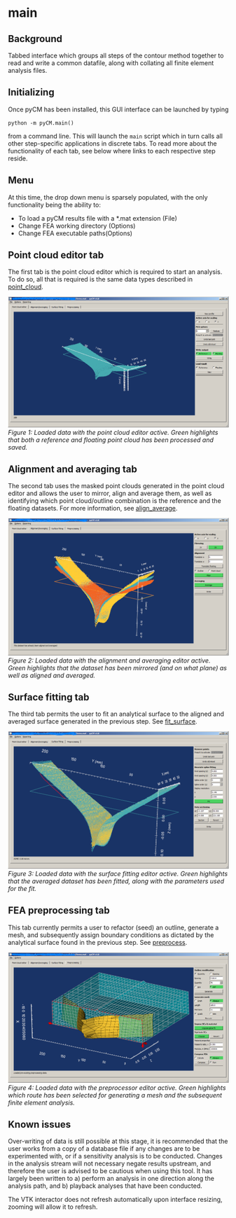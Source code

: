 # main

## Background
Tabbed interface which groups all steps of the contour method together to read and write a common datafile, along with collating all finite element analysis files.

## Initializing

Once pyCM has been installed, this GUI interface can be launched by typing
~~~
python -m pyCM.main()
~~~
from a command line. This will launch the `main` script which in turn calls all other step-specific applications in discrete tabs. To read more about the functionality of each tab, see below where links to each respective step reside. 

## Menu
At this time, the drop down menu is sparsely populated, with the only functionality being the ability to:

* To load a pyCM results file with a *.mat extension (File)
* Change FEA working directory (Options)
* Change FEA executable paths(Options)

## Point cloud editor tab

The first tab is the point cloud editor which is required to start an analysis. To do so, all that is required is the same data types described in [point_cloud](point_cloudREADME.md). 

<span>![<span>Point cloud editor</span>](images/main1.png)</span>  
*<a name="fig1"></a> Figure 1: Loaded data with the point cloud editor active. Green highlights that both a reference and floating point cloud has been processed and saved.*

## Alignment and averaging tab

The second tab uses the masked point clouds generated in the point cloud editor and allows the user to mirror, align and average them, as well as identifying which point cloud/outline combination is the reference and the floating datasets. For more information, see  [align_average](align_averageREADME.md). 

<span>![<span>Alignment and averaging</span>](images/main2.png)</span>  
*<a name="fig2"></a> Figure 2: Loaded data with the alignment and averaging editor active. Green highlights that the dataset has been mirrored (and on what plane) as well as aligned and averaged.*

## Surface fitting tab

The third tab permits the user to fit an analytical surface to the aligned and averaged surface generated in the previous step. See [fit_surface](fit_surfaceREADME.md). 

<span>![<span>Surface fitting</span>](images/main3.png)</span>  
*<a name="fig3"></a> Figure 3: Loaded data with the surface fitting editor active. Green highlights that the averaged dataset has been fitted, along with the parameters used for the fit.*

## FEA preprocessing tab

This tab currently permits a user to refactor (seed) an outline, generate a mesh, and subsequently assign boundary conditions as dictated by the analytical surface found in the previous step. See [preprocess](preprocessREADME.md).

<span>![<span>Surface fitting</span>](images/main4.png)</span>  
*<a name="fig3"></a> Figure 4: Loaded data with the preprocessor editor active. Green highlights which route has been selected for generating a mesh and the subsequent finite element analysis.*

## Known issues
Over-writing of data is still possible at this stage, it is recommended that the user works from a copy of a database file if any changes are to be experimented with, or if a sensitivity analysis is to be conducted. Changes in the analysis stream will not necessary negate results upstream, and therefore the user is advised to be cautious when using this tool. It has largely been written to a) perform an analysis in one direction along the analysis path, and b) playback analyses that have been conducted.

The VTK interactor does not refresh automatically upon interface resizing, zooming will allow it to refresh.